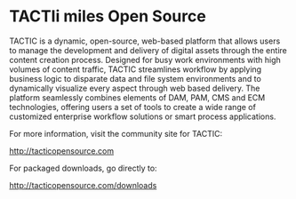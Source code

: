 TACTIi miles Open Source
==================


TACTIC is a dynamic, open-source, web-based platform that allows users to manage the development and delivery of digital
assets through the entire content creation process. Designed for busy work environments with high volumes of content
traffic, TACTIC streamlines workflow by applying business logic to disparate data and file system environments and to
dynamically visualize every aspect through web based delivery. The platform seamlessly combines elements of DAM, PAM, CMS
and ECM technologies, offering users a set of tools to create a wide range of customized enterprise workflow solutions or
smart process applications.

For more information, visit the community site for TACTIC:

http://tacticopensource.com

For packaged downloads, go directly to:

http://tacticopensource.com/downloads


